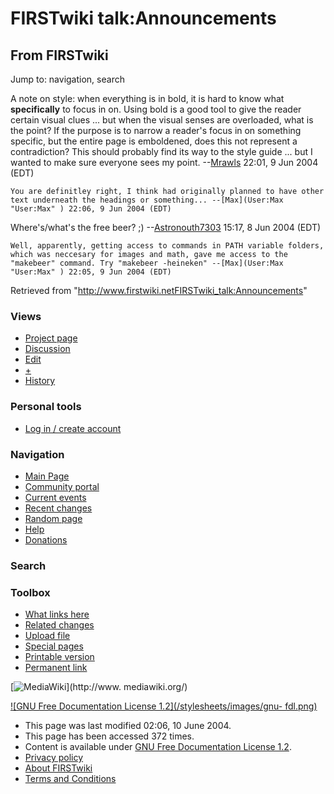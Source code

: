 # FIRSTwiki talk:Announcements

## From FIRSTwiki

Jump to: navigation, search

A note on style: when everything is in bold, it is hard to know what **specifically** to focus in on. Using bold is a good tool to give the reader certain visual clues ... but when the visual senses are overloaded, what is the point? If the purpose is to narrow a reader's focus in on something specific, but the entire page is emboldened, does this not represent a contradiction? This should probably find its way to the style guide ... but I wanted to make sure everyone sees my point. --[Mrawls](User:Mrawls "User:Mrawls") 22:01, 9 Jun 2004 (EDT)

```
You are definitley right, I think had originally planned to have other text underneath the headings or something... --[Max](User:Max "User:Max" ) 22:06, 9 Jun 2004 (EDT) 
```

Where's/what's the free beer? ;) --[Astronouth7303](User:Astronouth7303 "User:Astronouth7303") 15:17, 8 Jun 2004 (EDT)

```
Well, apparently, getting access to commands in PATH variable folders, which was neccesary for images and math, gave me access to the "makebeer" command. Try "makebeer -heineken" --[Max](User:Max "User:Max" ) 22:05, 9 Jun 2004 (EDT) 
```

Retrieved from "<http://www.firstwiki.netFIRSTwiki_talk:Announcements>"

### Views

- [Project page](FIRSTwiki:Announcements)
- [Discussion](FIRSTwiki_talk:Announcements)
- [Edit](/index.php?title=FIRSTwiki_talk:Announcements&action=edit)
- [+](/index.php?title=FIRSTwiki_talk:Announcements&action=edit&section=new)
- [History](/index.php?title=FIRSTwiki_talk:Announcements&action=history)

### Personal tools

- [Log in / create account](/index.php?title=Special:Userlogin&returnto=FIRSTwiki_talk:Announcements)

[](Main_Page "Main Page")

### Navigation

- [Main Page](Main_Page)
- [Community portal](FIRSTwiki:Community_portal)
- [Current events](Current_events)
- [Recent changes](Special:Recentchanges)
- [Random page](Special:Random)
- [Help](Help:Contents)
- [Donations](FIRSTwiki:Site_support)

### Search

### Toolbox

- [What links here](Special:Whatlinkshere/FIRSTwiki_talk:Announcements)
- [Related changes](Special:Recentchangeslinked/FIRSTwiki_talk:Announcements)
- [Upload file](Special:Upload)
- [Special pages](Special:Specialpages)
- [Printable version](/index.php?title=FIRSTwiki_talk:Announcements&printable=yes)
- [Permanent link](/index.php?title=FIRSTwiki_talk:Announcements&oldid=39151)

[![MediaWiki](/skins/common/images/poweredby_mediawiki_88x31.png)](http://www.
mediawiki.org/)

[![GNU Free Documentation License 1.2](/stylesheets/images/gnu-
fdl.png)](http://www.gnu.org/copyleft/fdl.html)

- This page was last modified 02:06, 10 June 2004.
- This page has been accessed 372 times.
- Content is available under [GNU Free Documentation License 1.2](http://www.gnu.org/copyleft/fdl.html "http://www.gnu.org/copyleft/fdl.html").
- [Privacy policy](FIRSTwiki:Privacy_policy "FIRSTwiki:Privacy policy")
- [About FIRSTwiki](FIRSTwiki:About "FIRSTwiki:About")
- [Terms and Conditions](FIRSTwiki:Terms_and_conditions "FIRSTwiki:Terms and conditions")
